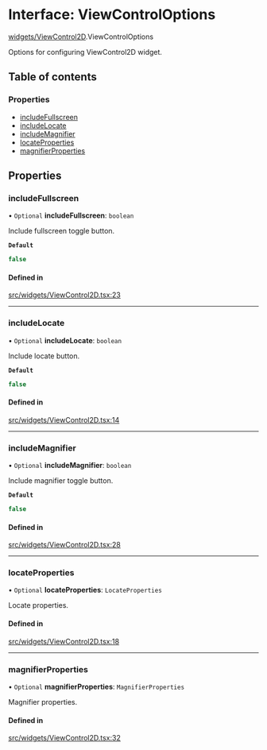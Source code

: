 # Interface: ViewControlOptions

[widgets/ViewControl2D](../wiki/widgets.ViewControl2D).ViewControlOptions

Options for configuring ViewControl2D widget.

## Table of contents

### Properties

- [includeFullscreen](../wiki/widgets.ViewControl2D.ViewControlOptions#includefullscreen)
- [includeLocate](../wiki/widgets.ViewControl2D.ViewControlOptions#includelocate)
- [includeMagnifier](../wiki/widgets.ViewControl2D.ViewControlOptions#includemagnifier)
- [locateProperties](../wiki/widgets.ViewControl2D.ViewControlOptions#locateproperties)
- [magnifierProperties](../wiki/widgets.ViewControl2D.ViewControlOptions#magnifierproperties)

## Properties

### includeFullscreen

• `Optional` **includeFullscreen**: `boolean`

Include fullscreen toggle button.

**`Default`**

```ts
false
```

#### Defined in

[src/widgets/ViewControl2D.tsx:23](https://github.com/CityOfVernonia/core/blob/ba79e76/src/widgets/ViewControl2D.tsx#L23)

___

### includeLocate

• `Optional` **includeLocate**: `boolean`

Include locate button.

**`Default`**

```ts
false
```

#### Defined in

[src/widgets/ViewControl2D.tsx:14](https://github.com/CityOfVernonia/core/blob/ba79e76/src/widgets/ViewControl2D.tsx#L14)

___

### includeMagnifier

• `Optional` **includeMagnifier**: `boolean`

Include magnifier toggle button.

**`Default`**

```ts
false
```

#### Defined in

[src/widgets/ViewControl2D.tsx:28](https://github.com/CityOfVernonia/core/blob/ba79e76/src/widgets/ViewControl2D.tsx#L28)

___

### locateProperties

• `Optional` **locateProperties**: `LocateProperties`

Locate properties.

#### Defined in

[src/widgets/ViewControl2D.tsx:18](https://github.com/CityOfVernonia/core/blob/ba79e76/src/widgets/ViewControl2D.tsx#L18)

___

### magnifierProperties

• `Optional` **magnifierProperties**: `MagnifierProperties`

Magnifier properties.

#### Defined in

[src/widgets/ViewControl2D.tsx:32](https://github.com/CityOfVernonia/core/blob/ba79e76/src/widgets/ViewControl2D.tsx#L32)
